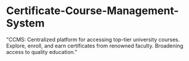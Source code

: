 # Certificate-Course-Management-System
"CCMS: Centralized platform for accessing top-tier university courses. Explore, enroll, and earn certificates from renowned faculty. Broadening access to quality education."
